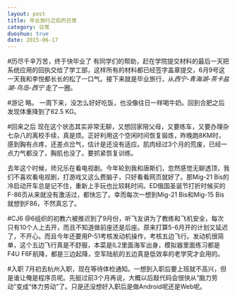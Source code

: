 ```yaml
---
layout: post
title: 毕业旅行之后的日常
category: 日常
duoshuo: true
date: 2015-06-17
---
```


#历尽千辛万苦，终于快毕业了
有同学们的帮助，赶在学院提交材料的最后一天把系统应用的回执交给了学工部，这样所有的材料都已经签字盖章提交，6月9号这一天我和李悦都长长的松了一口气。接下来就是毕业旅行，从*西宁-青海湖-茶卡盐湖-鸟岛-西宁* 走了一圈。

#游记
略。
一周下来，没怎么好好吃饭，也没像往日一样喝牛奶。回到合肥之后发现体重降到了62.5 KG。

#回来之后
现在这个状态其实非常无聊，又想回家陪父母，又要练车，又要办理杂七杂八的离校手续，真是烦。正好利用这个空闲时间恢复锻炼，昨晚跑8KM时，感到胸有点疼，还差点岔气，估计是还没有适应。肌肉经过3个月的荒废，已经一点力气都没了，胸肌也没了。要抓紧恢复训练。

去年这个时候，师兄乐在看电视剧。今年轮到我和唐斯们，忽然感觉无聊透顶，我们不喜欢看电视剧，打游戏又这么费脑子，只好看看网页就好了。那Mig-21 Bis的冷启动开车总是记不住，重新上手玩也比较耗时间。ED俄国圣诞节打折时候买的F-86页从来就没有激活过，都快忘了。幸而每次一想到Mig-21 Bis和Mig-15 Bis就想到F86，不然真忘了。

#CJ6
@6组织的初教六被推迟到了9月份，听飞友讲为了教练和飞机安全，每次只有10个人上去开，而且不知道做前座还是后座。原来打算5-6月开的计划又延迟了，不开心。而且今年还要用P-51考核发动机操作，考核五边飞行。发动机很简单，这个五边飞行真是不舒服，本菜是IL2里面海军出身，模拟器里面练习都是F4U F6F航降，都是三边起降，空军陆航的五边真是低效率的老学究才会用的。

#入职
7月初去杭州入职，现在等待体检通知。一想到入职后要上班就不高兴，但是谁让俺是程序员呢。先挺过前3个月再说，大概以后敲代码会很快从“脑力劳动”变成“体力劳动”了。只是还没想好入职后是做Android呢还是Web呢。